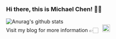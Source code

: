 ### Hi there, this is Michael Chen! 👋🏻

![Anurag's github stats](https://github-readme-stats.vercel.app/api?username=MessiahChen&show_icons=true)<br>
Visit my blog for more information 👉🏻 &nbsp; <a href="https://MichaelChen.xyz">
  <img width="21px" src="https://github.com/MessiahChen/MessiahChen.github.io/blob/master/img/favicon.ico" />
</a>

